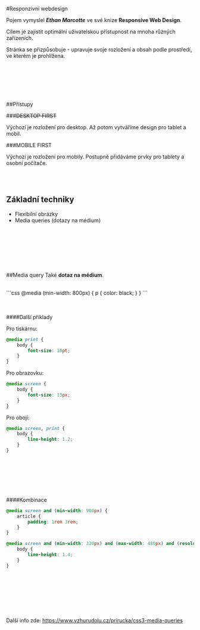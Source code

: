 #Responzivní webdesign

Pojem vymyslel __*Ethan Marcotte*__ ve své knize **Responsive Web Design**.

Cílem je zajistit optimální uživatelskou přístupnost na mnoha různých zařízeních.

Stránka se přizpůsobuje - upravuje svoje rozložení a obsah podle prostředí, ve kterém je prohlížena.

<br/><br/><br/><br/><br/>

##Přístupy

###~~DESKTOP FIRST~~

Výchozí je rozložení pro desktop. Až potom vytváříme design pro tablet a mobil.

###MOBILE FIRST

Výchozí je rozložení pro mobily. Postupně přidáváme prvky pro tablety a osobní počítače.


<br/><br/>

## Základní techniky


* Flexibilní obrázky
* Media queries (dotazy na médium)



<br/><br/><br/><br/><br/><br/>

##Media query
Také **dotaz na médium**.

<br/>
```css
@media (min-width: 800px) {
    p {
        color: black;
    }
}
```
<br/><br/><br/>

####Další příklady

Pro tiskárnu:
```css
@media print {
    body {
        font-size: 10pt; 
    }
}
```
Pro obrazovku:
```css
@media screen {
    body {
        font-size: 13px;
    }
}
```
Pro obojí:
```css
@media screen, print {
    body {
        line-height: 1.2; 
    }
}
```
<br/><br/><br/><br/><br/><br/>
####Kombinace

```css
@media screen and (min-width: 900px) {
    article {
        padding: 1rem 3rem;
    }
}
```

```css
@media screen and (min-width: 320px) and (max-width: 480px) and (resolution: 150dpi) {
    body {
        line-height: 1.4;
    }
}
```

<br/><br/><br/><br/><br/><br/>

Další info zde:
https://www.vzhurudolu.cz/prirucka/css3-media-queries

<br/><br/><br/>